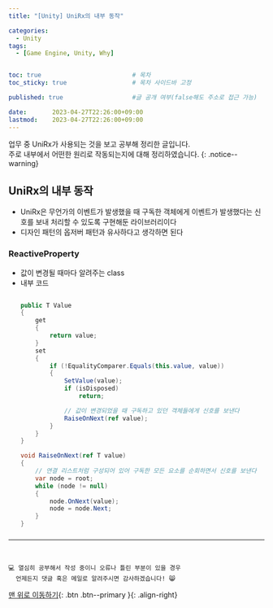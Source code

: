 ```yaml
---
title: "[Unity] UniRx의 내부 동작"

categories:
  - Unity
tags:
  - [Game Engine, Unity, Why]


toc: true                         # 목차
toc_sticky: true                  # 목차 사이드바 고정

published: true                   #글 공개 여부(false해도 주소로 접근 가능)

date:       2023-04-27T22:26:00+09:00
lastmod:    2023-04-27T22:26:00+09:00
---
```


<!-- description : 25자에서 160자 사이 -->
업무 중 UniRx가 사용되는 것을 보고 공부해 정리한 글입니다. <br>
주로 내부에서 어떤한 원리로 작동되는지에 대해 정리하였습니다.
{: .notice--warning}

## UniRx의 내부 동작

- UniRx은 무언가의 이벤트가 발생했을 때 구독한 객체에게 이벤트가 발생했다는 신호를 보내 처리할 수 있도록 구현해둔 라이브러리이다
- 디자인 패턴의 옵저버 패턴과 유사하다고 생각하면 된다

### ReactiveProperty

- 값이 변경될 때마다 알려주는 class
- 내부 코드
    ```c#

    public T Value
    {
        get
        {
            return value;
        }
        set
        {
            if (!EqualityComparer.Equals(this.value, value))
            {
                SetValue(value);
                if (isDisposed)
                    return;

                // 값이 변경되었을 때 구독하고 있던 객체들에게 신호를 보낸다
                RaiseOnNext(ref value);
            }
        }
    }

    void RaiseOnNext(ref T value)
    {
        // 연결 리스트처럼 구성되어 있어 구독한 모든 요소를 순회하면서 신호를 보낸다
        var node = root;
        while (node != null)
        {
            node.OnNext(value);
            node = node.Next;
        }
    }

    ```

### 

***
<br>

    💻 열심히 공부해서 작성 중이니 오류나 틀린 부분이 있을 경우 
      언제든지 댓글 혹은 메일로 알려주시면 감사하겠습니다! 😸


[맨 위로 이동하기](#){: .btn .btn--primary }{: .align-right}